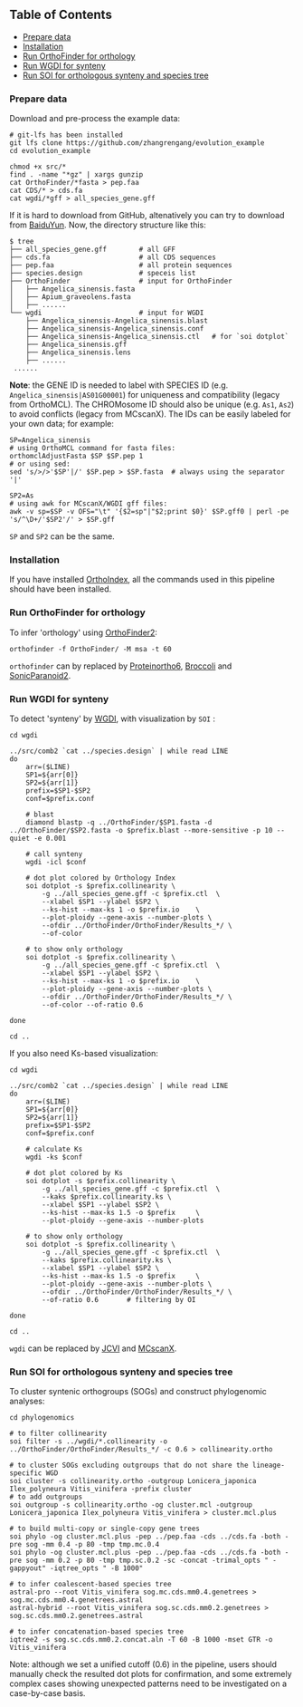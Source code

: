 ## Table of Contents

   * [Prepare data](#Prepare-data)
   * [Installation](#Installation)
   * [Run OrthoFinder for orthology](#Run-OrthoFinde-for-orthology)
   * [Run WGDI for synteny](#Run-WGDI-for-synteny)
   * [Run SOI for orthologous synteny and species tree](#Run-SOI-for-orthologous-synteny-and-species-tree)

### Prepare data ###
Download and pre-process the example data:
```
# git-lfs has been installed
git lfs clone https://github.com/zhangrengang/evolution_example
cd evolution_example

chmod +x src/*
find . -name "*gz" | xargs gunzip
cat OrthoFinder/*fasta > pep.faa
cat CDS/* > cds.fa
cat wgdi/*gff > all_species_gene.gff
```
If it is hard to download from GitHub, altenatively you can try to download from [BaiduYun](https://pan.baidu.com/s/1Qz-GjO0KQ1Ao2zw7vvwihg?pwd=a83p).
Now, the directory structure like this:
```
$ tree
├── all_species_gene.gff        # all GFF
├── cds.fa                      # all CDS sequences
├── pep.faa                     # all protein sequences
├── species.design              # speceis list
├── OrthoFinder                 # input for OrthoFinder
│   ├── Angelica_sinensis.fasta
│   ├── Apium_graveolens.fasta
│   ├── ......
└── wgdi                        # input for WGDI
    ├── Angelica_sinensis-Angelica_sinensis.blast
    ├── Angelica_sinensis-Angelica_sinensis.conf
    ├── Angelica_sinensis-Angelica_sinensis.ctl   # for `soi dotplot`
    ├── Angelica_sinensis.gff
    ├── Angelica_sinensis.lens
    ├── ......
 ......
```
**Note**: the GENE ID is needed to label with SPECIES ID (e.g. `Angelica_sinensis|AS01G00001`) for 
uniqueness and compatibility (legacy from OrthoMCL). 
The CHROMosome ID should also be unique (e.g. `As1`, `As2`) to avoid conflicts (legacy from MCscanX).
The IDs can be easily labeled for your own data; for example: 
```
SP=Angelica_sinensis
# using OrthoMCL command for fasta files:
orthomclAdjustFasta $SP $SP.pep 1
# or using sed:
sed 's/>/>'$SP'|/' $SP.pep > $SP.fasta  # always using the separator '|'

SP2=As
# using awk for MCscanX/WGDI gff files:
awk -v sp=$SP -v OFS="\t" '{$2=sp"|"$2;print $0}' $SP.gff0 | perl -pe 's/^\D+/'$SP2'/' > $SP.gff
```
`SP` and `SP2` can be the same.
### Installation ###
If you have installed [OrthoIndex](https://github.com/zhangrengang/orthoindex#installation), 
all the commands used in this pipeline should have been installed.

### Run OrthoFinder for orthology ###
To infer 'orthology' using [OrthoFinder2](https://github.com/davidemms/OrthoFinder):
```
orthofinder -f OrthoFinder/ -M msa -t 60
```
`orthofinder` can by replaced by [Proteinortho6](https://gitlab.com/paulklemm_PHD/proteinortho), 
[Broccoli](https://github.com/rderelle/Broccoli) and 
[SonicParanoid2](https://gitlab.com/salvo981/sonicparanoid2).

### Run WGDI for synteny ###
To detect 'synteny' by [WGDI](https://github.com/SunPengChuan/wgdi), with visualization by `SOI` :
```
cd wgdi

../src/comb2 `cat ../species.design` | while read LINE
do
    arr=($LINE)
    SP1=${arr[0]}
    SP2=${arr[1]}
    prefix=$SP1-$SP2
    conf=$prefix.conf

    # blast
    diamond blastp -q ../OrthoFinder/$SP1.fasta -d ../OrthoFinder/$SP2.fasta -o $prefix.blast --more-sensitive -p 10 --quiet -e 0.001

    # call synteny
    wgdi -icl $conf

    # dot plot colored by Orthology Index
    soi dotplot -s $prefix.collinearity \
        -g ../all_species_gene.gff -c $prefix.ctl  \
        --xlabel $SP1 --ylabel $SP2 \
        --ks-hist --max-ks 1 -o $prefix.io    \
        --plot-ploidy --gene-axis --number-plots \
        --ofdir ../OrthoFinder/OrthoFinder/Results_*/ \
        --of-color

    # to show only orthology
    soi dotplot -s $prefix.collinearity \
        -g ../all_species_gene.gff -c $prefix.ctl  \
        --xlabel $SP1 --ylabel $SP2 \
        --ks-hist --max-ks 1 -o $prefix.io    \
        --plot-ploidy --gene-axis --number-plots \
        --ofdir ../OrthoFinder/OrthoFinder/Results_*/ \
        --of-color --of-ratio 0.6

done

cd ..
```

If you also need Ks-based visualization:
```
cd wgdi

../src/comb2 `cat ../species.design` | while read LINE
do
    arr=($LINE)
    SP1=${arr[0]}
    SP2=${arr[1]}
    prefix=$SP1-$SP2
    conf=$prefix.conf

    # calculate Ks
    wgdi -ks $conf

    # dot plot colored by Ks
    soi dotplot -s $prefix.collinearity \
        -g ../all_species_gene.gff -c $prefix.ctl  \
        --kaks $prefix.collinearity.ks \
        --xlabel $SP1 --ylabel $SP2 \
        --ks-hist --max-ks 1.5 -o $prefix     \
        --plot-ploidy --gene-axis --number-plots

    # to show only orthology
    soi dotplot -s $prefix.collinearity \
        -g ../all_species_gene.gff -c $prefix.ctl  \
        --kaks $prefix.collinearity.ks \
        --xlabel $SP1 --ylabel $SP2 \
        --ks-hist --max-ks 1.5 -o $prefix     \
        --plot-ploidy --gene-axis --number-plots \
        --ofdir ../OrthoFinder/OrthoFinder/Results_*/ \
        --of-ratio 0.6       # filtering by OI

done

cd ..
```
`wgdi` can be replaced by [JCVI](https://github.com/tanghaibao/jcvi) and
[MCscanX](http://chibba.pgml.uga.edu/mcscan2).

### Run SOI for orthologous synteny and species tree ###
To cluster syntenic orthogroups (SOGs) and construct phylogenomic analyses:
```
cd phylogenomics

# to filter collinearity
soi filter -s ../wgdi/*.collinearity -o ../OrthoFinder/OrthoFinder/Results_*/ -c 0.6 > collinearity.ortho

# to cluster SOGs excluding outgroups that do not share the lineage-specific WGD
soi cluster -s collinearity.ortho -outgroup Lonicera_japonica Ilex_polyneura Vitis_vinifera -prefix cluster
# to add outgroups
soi outgroup -s collinearity.ortho -og cluster.mcl -outgroup Lonicera_japonica Ilex_polyneura Vitis_vinifera > cluster.mcl.plus

# to build multi-copy or single-copy gene trees
soi phylo -og cluster.mcl.plus -pep ../pep.faa -cds ../cds.fa -both -pre sog -mm 0.4 -p 80 -tmp tmp.mc.0.4
soi phylo -og cluster.mcl.plus -pep ../pep.faa -cds ../cds.fa -both -pre sog -mm 0.2 -p 80 -tmp tmp.sc.0.2 -sc -concat -trimal_opts " -gappyout" -iqtree_opts " -B 1000"

# to infer coalescent‐based species tree
astral-pro --root Vitis_vinifera sog.mc.cds.mm0.4.genetrees > sog.mc.cds.mm0.4.genetrees.astral
astral-hybrid --root Vitis_vinifera sog.sc.cds.mm0.2.genetrees > sog.sc.cds.mm0.2.genetrees.astral

# to infer concatenation‐based species tree
iqtree2 -s sog.sc.cds.mm0.2.concat.aln -T 60 -B 1000 -mset GTR -o Vitis_vinifera
```
Note: although we set a unified cutoff (0.6) in the pipeline, users should manually check the resulted dot plots for confirmation, 
and some extremely complex cases showing unexpected patterns need to be investigated on a case-by-case basis.
